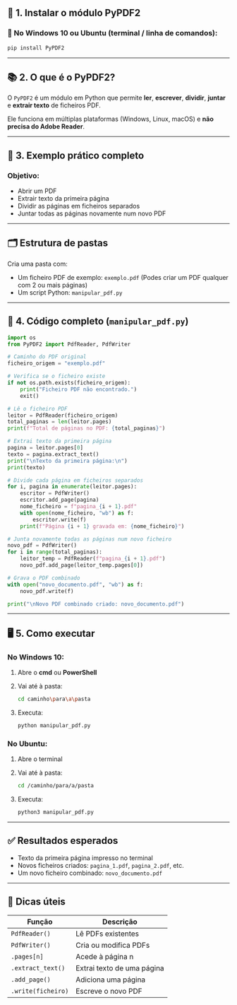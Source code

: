 ## 🧰 1. Instalar o módulo PyPDF2

### 📌 No **Windows 10** ou **Ubuntu** (terminal / linha de comandos):

```bash
pip install PyPDF2
```

---

## 📚 2. O que é o PyPDF2?

O `PyPDF2` é um módulo em Python que permite **ler**, **escrever**, **dividir**, **juntar** e **extrair texto** de ficheiros PDF.

Ele funciona em múltiplas plataformas (Windows, Linux, macOS) e **não precisa do Adobe Reader**.

---

## 🧪 3. Exemplo prático completo

### Objetivo:

* Abrir um PDF
* Extrair texto da primeira página
* Dividir as páginas em ficheiros separados
* Juntar todas as páginas novamente num novo PDF

---

## 🗂️ Estrutura de pastas

Cria uma pasta com:

* Um ficheiro PDF de exemplo: `exemplo.pdf`
  (Podes criar um PDF qualquer com 2 ou mais páginas)
* Um script Python: `manipular_pdf.py`

---

## 🐍 4. Código completo (`manipular_pdf.py`)

```python
import os
from PyPDF2 import PdfReader, PdfWriter

# Caminho do PDF original
ficheiro_origem = "exemplo.pdf"

# Verifica se o ficheiro existe
if not os.path.exists(ficheiro_origem):
    print("Ficheiro PDF não encontrado.")
    exit()

# Lê o ficheiro PDF
leitor = PdfReader(ficheiro_origem)
total_paginas = len(leitor.pages)
print(f"Total de páginas no PDF: {total_paginas}")

# Extrai texto da primeira página
pagina = leitor.pages[0]
texto = pagina.extract_text()
print("\nTexto da primeira página:\n")
print(texto)

# Divide cada página em ficheiros separados
for i, pagina in enumerate(leitor.pages):
    escritor = PdfWriter()
    escritor.add_page(pagina)
    nome_ficheiro = f"pagina_{i + 1}.pdf"
    with open(nome_ficheiro, "wb") as f:
        escritor.write(f)
    print(f"Página {i + 1} gravada em: {nome_ficheiro}")

# Junta novamente todas as páginas num novo ficheiro
novo_pdf = PdfWriter()
for i in range(total_paginas):
    leitor_temp = PdfReader(f"pagina_{i + 1}.pdf")
    novo_pdf.add_page(leitor_temp.pages[0])

# Grava o PDF combinado
with open("novo_documento.pdf", "wb") as f:
    novo_pdf.write(f)

print("\nNovo PDF combinado criado: novo_documento.pdf")
```

---

## 🖥️ 5. Como executar

### No Windows 10:

1. Abre o **cmd** ou **PowerShell**
2. Vai até à pasta:

   ```bash
   cd caminho\para\a\pasta
   ```
3. Executa:

   ```bash
   python manipular_pdf.py
   ```

### No Ubuntu:

1. Abre o terminal
2. Vai até à pasta:

   ```bash
   cd /caminho/para/a/pasta
   ```
3. Executa:

   ```bash
   python3 manipular_pdf.py
   ```

---

## ✅ Resultados esperados

* Texto da primeira página impresso no terminal
* Novos ficheiros criados: `pagina_1.pdf`, `pagina_2.pdf`, etc.
* Um novo ficheiro combinado: `novo_documento.pdf`

---

## 🧠 Dicas úteis

| Função             | Descrição                  |
| ------------------ | -------------------------- |
| `PdfReader()`      | Lê PDFs existentes         |
| `PdfWriter()`      | Cria ou modifica PDFs      |
| `.pages[n]`        | Acede à página n           |
| `.extract_text()`  | Extrai texto de uma página |
| `.add_page()`      | Adiciona uma página        |
| `.write(ficheiro)` | Escreve o novo PDF         |

